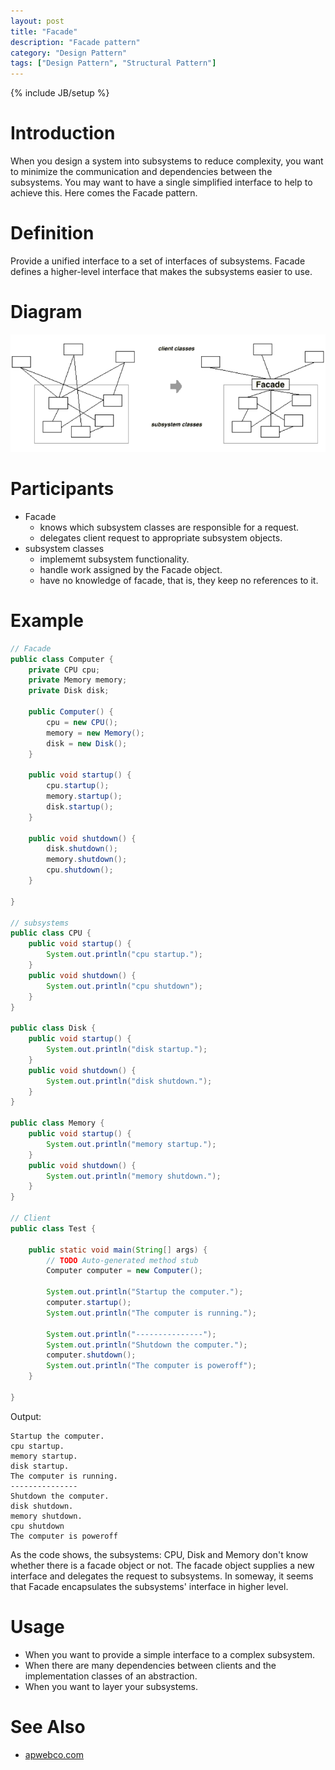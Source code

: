 ```yaml
---
layout: post
title: "Facade"
description: "Facade pattern"
category: "Design Pattern"
tags: ["Design Pattern", "Structural Pattern"]
---
```

{% include JB/setup %}

# Introduction
When you design a system into subsystems to reduce complexity, you want to minimize the communication and dependencies between the subsystems. You may want to have a single simplified interface to help to achieve this. Here comes the Facade pattern.

# Definition
Provide a unified interface to a set of interfaces of subsystems. Facade defines a higher-level interface that makes the subsystems easier to use.

# Diagram
![Facade](/assets/images/designpattern/facade.png "Facade")

# Participants

* Facade
	* knows which subsystem classes are responsible for a request.
	* delegates client request to appropriate subsystem objects.
* subsystem classes
	* implememt subsystem functionality.
	* handle work assigned by the Facade object.
	* have no knowledge of facade, that is, they keep no references to it.

# Example

```java
// Facade
public class Computer {
	private CPU cpu;
	private Memory memory;
	private Disk disk;
	
	public Computer() {
		cpu = new CPU();
		memory = new Memory();
		disk = new Disk();
	}
	
	public void startup() {
		cpu.startup();
		memory.startup();
		disk.startup();
	}
	
	public void shutdown() {
		disk.shutdown();
		memory.shutdown();
		cpu.shutdown();
	}
	
}

// subsystems
public class CPU {
	public void startup() {
		System.out.println("cpu startup.");
	}
	public void shutdown() {
		System.out.println("cpu shutdown");
	}
}

public class Disk {
	public void startup() {
		System.out.println("disk startup.");
	}
	public void shutdown() {
		System.out.println("disk shutdown.");
	}
}

public class Memory {
	public void startup() {
		System.out.println("memory startup.");
	}
	public void shutdown() {
		System.out.println("memory shutdown.");
	}
}

// Client
public class Test {

	public static void main(String[] args) {
		// TODO Auto-generated method stub
		Computer computer = new Computer();
		
		System.out.println("Startup the computer.");
		computer.startup();
		System.out.println("The computer is running.");
		
		System.out.println("---------------");
		System.out.println("Shutdown the computer.");
		computer.shutdown();
		System.out.println("The computer is poweroff");
	}

}
```

Output:

```
Startup the computer.
cpu startup.
memory startup.
disk startup.
The computer is running.
---------------
Shutdown the computer.
disk shutdown.
memory shutdown.
cpu shutdown
The computer is poweroff
```

As the code shows, the subsystems: CPU, Disk and Memory don't know whether there is a facade object or not. The facade object supplies a new interface and delegates the request to subsystems. In someway, it seems that Facade encapsulates the subsystems' interface in higher level.

# Usage

* When you want to provide a simple interface to a complex subsystem.
* When there are many dependencies between clients and the implementation classes of an abstraction.
* When you want to layer your subsystems. 

# See Also

* [apwebco.com](http://www.apwebco.com/gofpatterns/structural/Facade.html "apwebco.com")
